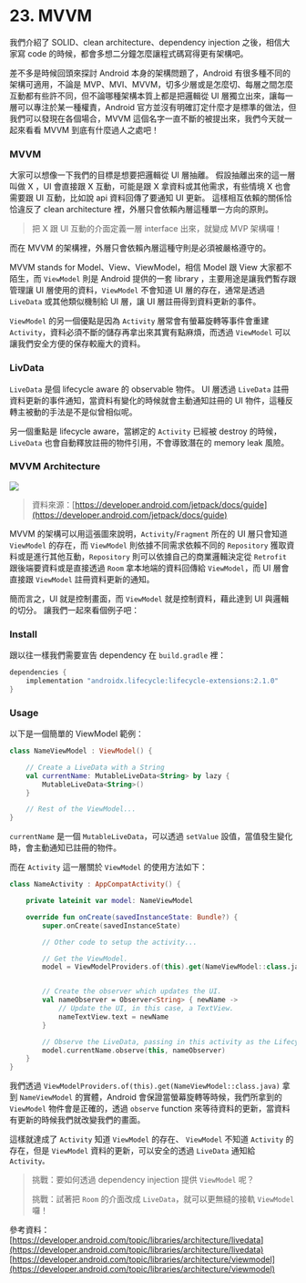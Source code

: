 # 23. MVVM

我們介紹了 SOLID、clean architecture、dependency injection 之後，相信大家寫 code 的時候，都會多想二分鐘怎麼讓程式碼寫得更有架構吧。

差不多是時候回頭來探討 Android 本身的架構問題了，Android 有很多種不同的架構可適用，不論是 MVP、MVI、MVVM，切多少層或是怎麼切、每層之間怎麼互動都有些許不同，但不論哪種架構本質上都是把邏輯從 UI 層獨立出來，讓每一層可以專注於某一種權責，Android 官方並沒有明確訂定什麼才是標準的做法，但我們可以發現在各個場合，MVVM 這個名字一直不斷的被提出來，我們今天就一起來看看 MVVM 到底有什麼過人之處吧！

### MVVM

大家可以想像一下我們的目標是想要把邏輯從 UI 層抽離。 假設抽離出來的這一層叫做 X ，UI 會直接跟 X 互動，可能是跟 X 拿資料或其他需求，有些情境 X 也會需要跟 UI 互動，比如說 api 資料回傳了要通知 UI 更新。 這樣相互依賴的關係恰恰違反了 clean architecture 裡，外層只會依賴內層這種單一方向的原則。

> 把 X 跟 UI 互動的介面定義一層 interface 出來，就變成 MVP 架構囉！

而在 MVVM 的架構裡，外層只會依賴內層這種守則是必須被嚴格遵守的。

MVVM stands for Model、View、ViewModel，相信 Model 跟 View 大家都不陌生，而 `ViewModel` 則是 Android 提供的一套 library ，主要用途是讓我們暫存跟管理讓 UI 層使用的資料，`ViewModel` 不會知道 UI 層的存在，通常是透過 `LiveData` 或其他類似機制給 UI 層，讓 UI 層註冊得到資料更新的事件。

`ViewModel` 的另一個優點是因為 `Activity` 層常會有螢幕旋轉等事件會重建 `Activity`，資料必須不斷的儲存再拿出來其實有點麻煩，而透過 `ViewModel` 可以讓我們安全方便的保存較龐大的資料。

### LivData

`LiveData` 是個 lifecycle aware 的 observable 物件。 UI 層透過 `LiveData` 註冊資料更新的事件通知，當資料有變化的時候就會主動通知註冊的 UI 物件，這種反轉主被動的手法是不是似曾相似呢。

另一個重點是 lifecycle aware，當綁定的 `Activity` 已經被 destroy 的時候，`LiveData` 也會自動釋放註冊的物件引用，不會導致潛在的 memory leak 風險。

### MVVM Architecture

![](https://developer.android.com/topic/libraries/architecture/images/final-architecture.png)

> 資料來源：[https://developer.android.com/jetpack/docs/guide](https://developer.android.com/jetpack/docs/guide)

MVVM 的架構可以用這張圖來說明，`Activity`/`Fragment` 所在的 UI 層只會知道 `ViewModel` 的存在，而 `ViewModel` 則依據不同需求依賴不同的 `Repository` 獲取資料或是進行其他互動，`Repository` 則可以依據自己的商業邏輯決定從 `Retrofit` 跟後端要資料或是直接透過 `Room` 拿本地端的資料回傳給 `ViewModel`，而 UI 層會直接跟 `ViewModel` 註冊資料更新的通知。

簡而言之，UI 就是控制畫面，而 `ViewModel` 就是控制資料，藉此達到 UI 與邏輯的切分。 讓我們一起來看個例子吧：

### Install

跟以往一樣我們需要宣告 dependency 在 `build.gradle` 裡：

```groovy
dependencies {
    implementation "androidx.lifecycle:lifecycle-extensions:2.1.0"
}
```

### Usage

以下是一個簡單的 ViewModel 範例：

```kotlin
class NameViewModel : ViewModel() {

    // Create a LiveData with a String
    val currentName: MutableLiveData<String> by lazy {
        MutableLiveData<String>()
    }

    // Rest of the ViewModel...
}
```

`currentName` 是一個 `MutableLiveData`，可以透過 `setValue` 設值，當值發生變化時，會主動通知已註冊的物件。

而在 `Activity` 這一層關於 `ViewModel` 的使用方法如下：

```kotlin
class NameActivity : AppCompatActivity() {

    private lateinit var model: NameViewModel

    override fun onCreate(savedInstanceState: Bundle?) {
        super.onCreate(savedInstanceState)

        // Other code to setup the activity...

        // Get the ViewModel.
        model = ViewModelProviders.of(this).get(NameViewModel::class.java)


        // Create the observer which updates the UI.
        val nameObserver = Observer<String> { newName ->
            // Update the UI, in this case, a TextView.
            nameTextView.text = newName
        }

        // Observe the LiveData, passing in this activity as the LifecycleOwner and the observer.
        model.currentName.observe(this, nameObserver)
    }
}
```

我們透過 `ViewModelProviders.of(this).get(NameViewModel::class.java)` 拿到 `NameViewModel` 的實體，Android 會保證當螢幕旋轉等時候，我們所拿到的 `ViewModel` 物件會是正確的，透過 `observe` function 來等待資料的更新，當資料有更新的時候我們就改變我們的畫面。

這樣就達成了 `Activity` 知道 `ViewModel` 的存在、 `ViewModel` 不知道 `Activity` 的存在，但是 `ViewModel` 資料的更新，可以安全的透過 `LiveData` 通知給 `Activity。`

> 挑戰：要如何透過 dependency injection 提供 `ViewModel` 呢？
>
> 挑戰：試著把 `Room` 的介面改成 `LiveData`，就可以更無縫的接軌 `ViewModel` 囉！

參考資料：   
[https://developer.android.com/topic/libraries/architecture/livedata](https://developer.android.com/topic/libraries/architecture/livedata) [https://developer.android.com/topic/libraries/architecture/viewmodel](https://developer.android.com/topic/libraries/architecture/viewmodel)

